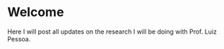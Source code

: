 Welcome
===============================

Here I will post all updates on the research I will be doing with Prof. Luiz Pessoa.
